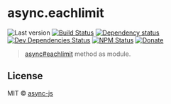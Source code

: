 # async.eachlimit

![Last version](https://img.shields.io/github/tag/async-js/eachlimit.svg?style=flat-square)
[![Build Status](http://img.shields.io/travis/async-js/eachlimit/master.svg?style=flat-square)](https://travis-ci.org/async-js/eachlimit)
[![Dependency status](http://img.shields.io/david/async-js/eachlimit.svg?style=flat-square)](https://david-dm.org/async-js/eachlimit)
[![Dev Dependencies Status](http://img.shields.io/david/dev/async-js/eachlimit.svg?style=flat-square)](https://david-dm.org/async-js/eachlimit#info=devDependencies)
[![NPM Status](http://img.shields.io/npm/dm/eachlimit.svg?style=flat-square)](https://www.npmjs.org/package/eachlimit)
[![Donate](https://img.shields.io/badge/donate-paypal-blue.svg?style=flat-square)](https://paypal.me/kikobeats)

> [async#eachlimit](https://github.com/async-js/async#eachlimit) method as module.

## License

MIT © [async-js](https://github.com/async-js)
